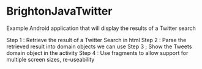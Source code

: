 BrightonJavaTwitter
===================

Example Android application that will display the results of a Twitter search


Step 1 : Retrieve the result of a Twitter Search in html
Step 2 : Parse the retrieved result into domain objects we can use
Step 3 ; Show the Tweets domain object in the activity
Step 4 : Use fragments to allow support for multiple screen sizes, re-useability
